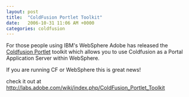 ```yaml
---
layout: post
title:  "ColdFusion Portlet Toolkit"
date:   2006-10-31 11:06 AM +0000
categories: coldfusion
---
```

For those people using IBM's WebSphere Adobe has released the <a href="http://labs.adobe.com/wiki/index.php/ColdFusion_Portlet_Toolkit">Coldfusion Portlet</a> toolkit which allows you to use Coldfusion as a Portal Application Server within WebSphere.

If you are running CF or WebSphere this is great news!

check it out at <a href="http://labs.adobe.com/wiki/index.php/ColdFusion_Portlet_Toolkit">http://labs.adobe.com/wiki/index.php/ColdFusion_Portlet_Toolkit</a>